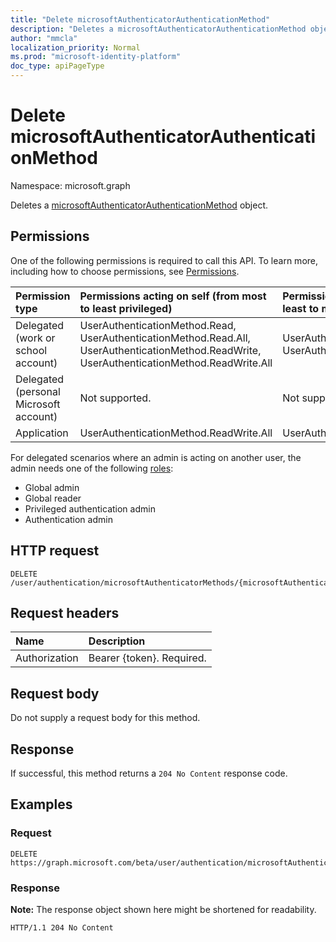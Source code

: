 ```yaml
---
title: "Delete microsoftAuthenticatorAuthenticationMethod"
description: "Deletes a microsoftAuthenticatorAuthenticationMethod object."
author: "mmcla"
localization_priority: Normal
ms.prod: "microsoft-identity-platform"
doc_type: apiPageType
---
```


# Delete microsoftAuthenticatorAuthenticationMethod
Namespace: microsoft.graph

Deletes a [microsoftAuthenticatorAuthenticationMethod](../resources/microsoftauthenticatorauthenticationmethod.md) object.

## Permissions
One of the following permissions is required to call this API. To learn more, including how to choose permissions, see [Permissions](/graph/permissions-reference).

|Permission type|Permissions acting on self (from most to least privileged)|Permissions acting on others (from least to most privileged)|
|:---|:---|:--|
|Delegated (work or school account)|UserAuthenticationMethod.Read, UserAuthenticationMethod.Read.All, UserAuthenticationMethod.ReadWrite, UserAuthenticationMethod.ReadWrite.All|UserAuthenticationMethod.Read.All, UserAuthenticationMethod.ReadWrite.All
|Delegated (personal Microsoft account)|Not supported.|Not supported.
|Application|UserAuthenticationMethod.ReadWrite.All|UserAuthenticationMethod.ReadWrite.All

For delegated scenarios where an admin is acting on another user, the admin needs one of the following [roles](/azure/active-directory/users-groups-roles/directory-assign-admin-roles#available-roles):

* Global admin
* Global reader
* Privileged authentication admin
* Authentication admin

## HTTP request

<!-- {
  "blockType": "ignored"
}
-->
``` http
DELETE /user/authentication/microsoftAuthenticatorMethods/{microsoftAuthenticatorAuthenticationMethodId}
```

## Request headers
|Name|Description|
|:---|:---|
|Authorization|Bearer {token}. Required.|

## Request body
Do not supply a request body for this method.

## Response

If successful, this method returns a `204 No Content` response code.

## Examples

### Request
<!-- {
  "blockType": "request",
  "name": "delete_microsoftauthenticatorauthenticationmethod"
}
-->
``` http
DELETE https://graph.microsoft.com/beta/user/authentication/microsoftAuthenticatorMethods/{microsoftAuthenticatorAuthenticationMethodId}
```


### Response
**Note:** The response object shown here might be shortened for readability.
<!-- {
  "blockType": "response",
  "truncated": true
}
-->
``` http
HTTP/1.1 204 No Content
```

